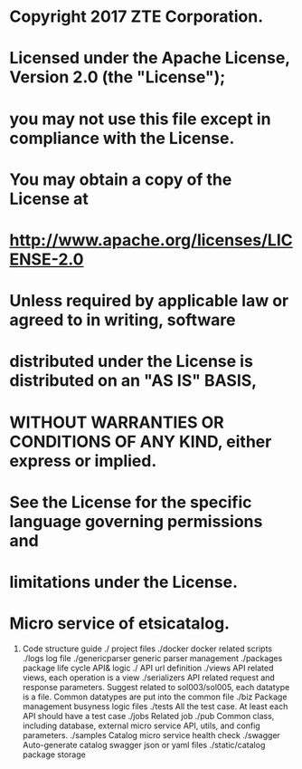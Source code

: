 # Copyright 2017 ZTE Corporation.
#
# Licensed under the Apache License, Version 2.0 (the "License");
# you may not use this file except in compliance with the License.
# You may obtain a copy of the License at
#
#         http://www.apache.org/licenses/LICENSE-2.0
#
# Unless required by applicable law or agreed to in writing, software
# distributed under the License is distributed on an "AS IS" BASIS,
# WITHOUT WARRANTIES OR CONDITIONS OF ANY KIND, either express or implied.
# See the License for the specific language governing permissions and
# limitations under the License.

# Micro service of etsicatalog.

1. Code structure guide
   ./         project files
   ./docker   docker related scripts
   ./logs     log file
   ./genericparser  generic parser management
       ./packages      package life cycle API& logic
             ./               API url definition
             ./views          API related views, each operation is a view
             ./serializers    API related request and response parameters.
                              Suggest related to sol003/sol005, each datatype is a file.
                              Common datatypes are put into the common file
             ./biz            Package management busyness logic files
             ./tests          All the test case. At least each API should have a test case
       ./jobs      Related job
       ./pub       Common class, including database, external micro service API, utils, and config parameters.
       ./samples   Catalog micro service health check
       ./swagger   Auto-generate catalog swagger json or yaml files
   ./static/catalog  package storage
